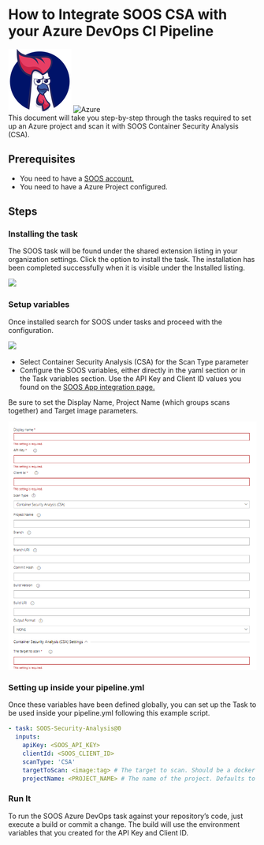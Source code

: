 # How to Integrate SOOS CSA with your Azure DevOps CI Pipeline
<div>
<img src="../assets/img/SOOS-Icon.png" alt="SOOS" width="128" height="128">
<img src="../assets/img/azure.png" alt="Azure" width="128" height="128">
</div>
This document will take you step-by-step through the tasks required to set up an Azure project and scan it with SOOS Container Security Analysis (CSA).

## Prerequisites

- You need to have a [SOOS account.](https://app.soos.io/register)
- You need to have a Azure Project configured.

## Steps

### **Installing the task**

The SOOS task will be found under the shared extension listing in your organization settings. Click the option to install the task. The installation has been completed successfully when it is visible under the Installed listing.

<img src="../assets/img/azure-install.png">

### **Setup variables**

Once installed search for SOOS under tasks and proceed with the configuration.

<img src="../assets/img/azure-task.png">

- Select Container Security Analysis (CSA) for the Scan Type parameter
- Configure the SOOS variables, either directly in the yaml section or in the Task variables section. Use the API Key and Client ID values you found on the [SOOS App integration page.](https://app.soos.io/integrate/containers)

Be sure to set the Display Name, Project Name (which groups scans together) and Target image parameters.

<img src="../assets/img/csa-azure-variables.png">

### **Setting up inside your pipeline.yml**

Once these variables have been defined globally, you can set up the Task to be used inside your pipeline.yml following this example script.

```yaml
- task: SOOS-Security-Analysis@0
  inputs:
    apiKey: <SOOS_API_KEY>
    clientId: <SOOS_CLIENT_ID>
    scanType: 'CSA'
    targetToScan: <image:tag> # The target to scan. Should be a docker image name or a path to a directory containing a Dockerfile
    projectName: <PROJECT_NAME> # The name of the project. Defaults to 'Build.Repository.Name'.
```

### **Run It**

To run the SOOS Azure DevOps task against your repository’s code, just execute a build or commit a change. The build will use the environment variables that you created for the API Key and Client ID.

